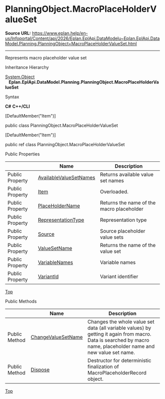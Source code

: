 # PlanningObject.MacroPlaceHolderValueSet

**Source URL:** https://www.eplan.help/en-us/Infoportal/Content/api/2026/Eplan.EplApi.DataModelu~Eplan.EplApi.DataModel.Planning.PlanningObject+MacroPlaceHolderValueSet.html

---

Represents macro placeholder value set

Inheritance Hierarchy

[System.Object](#)  
   **Eplan.EplApi.DataModel.Planning.PlanningObject.MacroPlaceHolderValueSet**

Syntax

**C#**
**C++/CLI**


[DefaultMember("Item")]

public class PlanningObject.MacroPlaceHolderValueSet

[DefaultMember("Item")]

public ref class PlanningObject.MacroPlaceHolderValueSet

Public Properties

|  | Name | Description |
| --- | --- | --- |
| Public Property | [AvailableValueSetNames](topic746.html) | Returns available value set names |
| Public Property | [Item](Eplan.EplApi.DataModelu~Eplan.EplApi.DataModel.Planning.PlanningObject+MacroPlaceHolderValueSet~Item.html) | Overloaded. |
| Public Property | [PlaceHolderName](Eplan.EplApi.DataModelu~Eplan.EplApi.DataModel.Planning.PlanningObject+MacroPlaceHolderValueSet~PlaceHolderName.html) | Returns the name of the macro placeholder |
| Public Property | [RepresentationType](Eplan.EplApi.DataModelu~Eplan.EplApi.DataModel.Planning.PlanningObject+MacroPlaceHolderValueSet~RepresentationType.html) | Representation type |
| Public Property | [Source](Eplan.EplApi.DataModelu~Eplan.EplApi.DataModel.Planning.PlanningObject+MacroPlaceHolderValueSet~Source.html) | Source placeholder value sets |
| Public Property | [ValueSetName](Eplan.EplApi.DataModelu~Eplan.EplApi.DataModel.Planning.PlanningObject+MacroPlaceHolderValueSet~ValueSetName.html) | Returns the name of the value set |
| Public Property | [VariableNames](Eplan.EplApi.DataModelu~Eplan.EplApi.DataModel.Planning.PlanningObject+MacroPlaceHolderValueSet~VariableNames.html) | Variable names |
| Public Property | [VariantId](Eplan.EplApi.DataModelu~Eplan.EplApi.DataModel.Planning.PlanningObject+MacroPlaceHolderValueSet~VariantId.html) | Variant identifier |

[Top](#top)

Public Methods

|  | Name | Description |
| --- | --- | --- |
| Public Method | [ChangeValueSetName](Eplan.EplApi.DataModelu~Eplan.EplApi.DataModel.Planning.PlanningObject+MacroPlaceHolderValueSet~ChangeValueSetName.html) | Changes the whole value set data (all variable values) by getting it again from macro. Data is searched by macro name, placeholder name and new value set name. |
| Public Method | [Dispose](Eplan.EplApi.DataModelu~Eplan.EplApi.DataModel.Planning.PlanningObject+MacroPlaceHolderValueSet~Dispose().html) | Destructor for deterministic finalization of MacroPlaceholderRecord object. |

[Top](#top)
